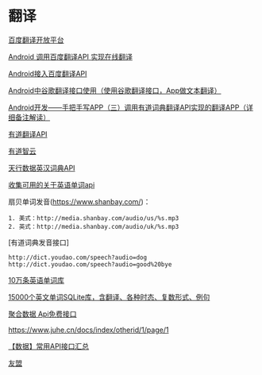 # 翻译


[百度翻译开放平台](https://api.fanyi.baidu.com/)  



[Android 调用百度翻译API 实现在线翻译](https://blog.csdn.net/Davey_Zhou/article/details/83212666)  

[Android接入百度翻译API](https://download.csdn.net/download/highboys/9599342)  

[Android中谷歌翻译接口使用（使用谷歌翻译接口，App做文本翻译）](https://blog.csdn.net/NewActivity/article/details/102562096)  

[Android开发——手把手写APP（三）调用有道词典翻译API实现的翻译APP（详细备注解读）](https://blog.csdn.net/weixin_42247720/article/details/97383043)  

[有道翻译API](http://fanyi.youdao.com/openapi)  

[有道智云](https://ai.youdao.com/gw.s#/)  



[天行数据英汉词典API](https://www.tianapi.com/apiview/49)  

[收集可用的关于英语单词api](https://blog.csdn.net/chemmuxin1993/article/details/52588074)  

扇贝单词发音(https://www.shanbay.com/)：
~~~
1. 美式：http://media.shanbay.com/audio/us/%s.mp3
2. 英式：http://media.shanbay.com/audio/uk/%s.mp3
~~~

[有道词典发音接口]
~~~
http://dict.youdao.com/speech?audio=dog 
http://dict.youdao.com/speech?audio=good%20bye 
~~~

[10万条英语单词库](https://download.csdn.net/download/waynehu1991/10705498)  

[15000个英文单词SQLite库，含翻译、各种时态、复数形式、例句](https://download.csdn.net/download/chen_ice/8757337)  

[聚合数据 Api免费接口](https://www.juhe.cn/)  

https://www.juhe.cn/docs/index/otherid/1/page/1


[【数据】常用API接口汇总](https://cloud.tencent.com/developer/article/1102112)   

[友盟](https://developer.umeng.com/)  




